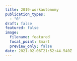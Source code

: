 ```yaml
---
title: 2019-workautonomy
publication_types:
  - "0"
draft: false
featured: false
image:
  filename: featured
  focal_point: Smart
  preview_only: false
date: 2021-02-06T21:52:44.540Z
---
```

